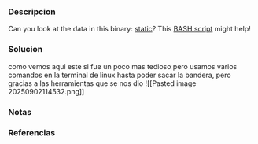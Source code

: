 ### Descripcion
Can you look at the data in this binary: [static](https://mercury.picoctf.net/static/66932732825076cad4ba43e463dae82f/static)? This [BASH script](https://mercury.picoctf.net/static/66932732825076cad4ba43e463dae82f/ltdis.sh) might help!

### Solucion
como vemos aqui este si fue un poco mas tedioso pero usamos varios comandos en la terminal de linux hasta poder sacar la bandera, pero gracias a las herramientas que se nos dio
![[Pasted image 20250902114532.png]]

### Notas


### Referencias